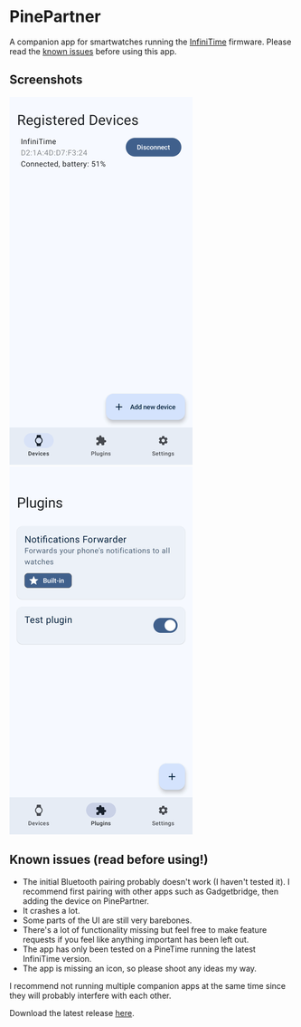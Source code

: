 # PinePartner

A companion app for smartwatches running the [InfiniTime](https://github.com/InfiniTimeOrg/InfiniTime) firmware. Please read the [known issues](#known-issues-read-before-using) before using this app.

## Screenshots

![](https://raw.githubusercontent.com/pipe01/PinePartner/master/screenshots/devices.png) ![](https://raw.githubusercontent.com/pipe01/PinePartner/master/screenshots/plugins.png)

## Known issues (read before using!)

* The initial Bluetooth pairing probably doesn't work (I haven't tested it). I recommend first pairing with other apps such as Gadgetbridge, then adding the device on PinePartner.
* It crashes a lot.
* Some parts of the UI are still very barebones.
* There's a lot of functionality missing but feel free to make feature requests if you feel like anything important has been left out.
* The app has only been tested on a PineTime running the latest InfiniTime version.
* The app is missing an icon, so please shoot any ideas my way.

I recommend not running multiple companion apps at the same time since they will probably interfere with each other.

Download the latest release [here](https://github.com/pipe01/PinePartner/releases/latest).
